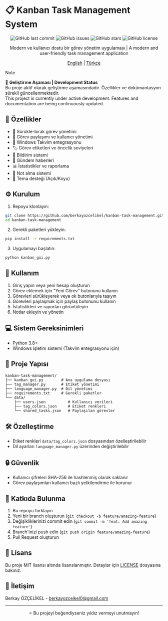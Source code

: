 # 📋 Kanban Task Management System

<div align="center">

![GitHub last commit](https://img.shields.io/github/last-commit/berkayozcelikel/kanban-task-management)
![GitHub issues](https://img.shields.io/github/issues/berkayozcelikel/kanban-task-management)
![GitHub stars](https://img.shields.io/github/stars/berkayozcelikel/kanban-task-management)
![GitHub license](https://img.shields.io/github/license/berkayozcelikel/kanban-task-management)

Modern ve kullanıcı dostu bir görev yönetim uygulaması | A modern and user-friendly task management application

[English](README.en.md) | [Türkçe](README.md)

</div>

> [!NOTE]  
> 🚧 **Geliştirme Aşaması | Development Status**  
> Bu proje aktif olarak geliştirme aşamasındadır. Özellikler ve dokümantasyon sürekli güncellenmektedir.  
> This project is currently under active development. Features and documentation are being continuously updated.

## 🚀 Özellikler

- 🔄 Sürükle-bırak görev yönetimi
- 👥 Görev paylaşımı ve kullanıcı yönetimi
- 📅 Windows Takvim entegrasyonu
- 🏷️ Görev etiketleri ve öncelik seviyeleri
- 🔔 Bildirim sistemi
- 📰 Gündem haberleri
- 📊 İstatistikler ve raporlama
- 📝 Not alma sistemi
- 🎨 Tema desteği (Açık/Koyu)

## ⚙️ Kurulum

1. Repoyu klonlayın:
```bash
git clone https://github.com/berkayozcelikel/kanban-task-management.git
cd kanban-task-management
```

2. Gerekli paketleri yükleyin:
```bash
pip install -r requirements.txt
```

3. Uygulamayı başlatın:
```bash
python kanban_gui.py
```

## 📖 Kullanım

1. Giriş yapın veya yeni hesap oluşturun
2. Görev eklemek için "Yeni Görev" butonunu kullanın
3. Görevleri sürükleyerek veya ok butonlarıyla taşıyın
4. Görevleri paylaşmak için paylaş butonunu kullanın
5. İstatistikleri ve raporları görüntüleyin
6. Notlar ekleyin ve yönetin

## 💻 Sistem Gereksinimleri

- Python 3.8+
- Windows işletim sistemi (Takvim entegrasyonu için)

## 📁 Proje Yapısı

```
kanban-task-management/
├── kanban_gui.py        # Ana uygulama dosyası
├── tag_manager.py       # Etiket yönetimi
├── language_manager.py  # Dil yönetimi
├── requirements.txt     # Gerekli paketler
└── data/
    ├── users.json          # Kullanıcı verileri
    ├── tag_colors.json     # Etiket renkleri
    └── shared_tasks.json   # Paylaşılan görevler
```

## 🛠️ Özelleştirme

- Etiket renkleri `data/tag_colors.json` dosyasından özelleştirilebilir
- Dil ayarları `language_manager.py` üzerinden değiştirilebilir

## 🔒 Güvenlik

- Kullanıcı şifreleri SHA-256 ile hashlenmiş olarak saklanır
- Görev paylaşımları kullanıcı bazlı yetkilendirme ile korunur

## 🤝 Katkıda Bulunma

1. Bu repoyu forklayın
2. Yeni bir branch oluşturun (`git checkout -b feature/amazing-feature`)
3. Değişikliklerinizi commit edin (`git commit -m 'feat: Add amazing feature'`)
4. Branch'inizi push edin (`git push origin feature/amazing-feature`)
5. Pull Request oluşturun

## 📝 Lisans

Bu proje MIT lisansı altında lisanslanmıştır. Detaylar için [LICENSE](LICENSE) dosyasına bakınız.

## 📧 İletişim

Berkay ÖZÇELİKEL - [berkayozceikel0@gmail.com](mailto:berkayozceikel0@gmail.com)


---

<div align="center">
⭐️ Bu projeyi beğendiyseniz yıldız vermeyi unutmayın!
</div>
